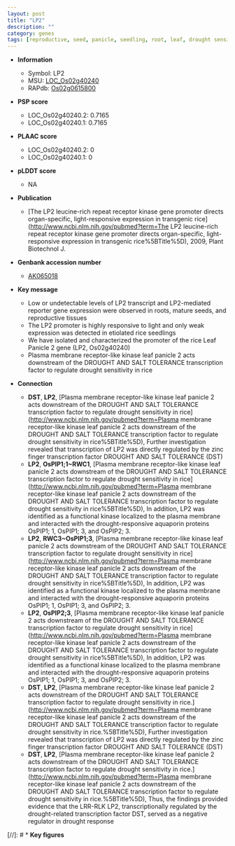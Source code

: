 ```yaml
---
layout: post
title: "LP2"
description: ""
category: genes
tags: [reproductive, seed, panicle, seedling, root, leaf, drought sensitivity, drought]
---
```


* **Information**  
    + Symbol: LP2  
    + MSU: [LOC_Os02g40240](http://rice.plantbiology.msu.edu/cgi-bin/ORF_infopage.cgi?orf=LOC_Os02g40240)  
    + RAPdb: [Os02g0615800](http://rapdb.dna.affrc.go.jp/viewer/gbrowse_details/irgsp1?name=Os02g0615800)  

* **PSP score**  
    + LOC_Os02g40240.2: 0.7165 
    + LOC_Os02g40240.1: 0.7165 

* **PLAAC score**  
    + LOC_Os02g40240.2: 0 
    + LOC_Os02g40240.1: 0 

* **pLDDT score**
    + NA


* **Publication**  
    + [The LP2 leucine-rich repeat receptor kinase gene promoter directs organ-specific, light-responsive expression in transgenic rice](http://www.ncbi.nlm.nih.gov/pubmed?term=The LP2 leucine-rich repeat receptor kinase gene promoter directs organ-specific, light-responsive expression in transgenic rice%5BTitle%5D), 2009, Plant Biotechnol J.

* **Genbank accession number**  
    + [AK065018](http://www.ncbi.nlm.nih.gov/nuccore/AK065018)

* **Key message**  
    + Low or undetectable levels of LP2 transcript and LP2-mediated reporter gene expression were observed in roots, mature seeds, and reproductive tissues
    + The LP2 promoter is highly responsive to light and only weak expression was detected in etiolated rice seedlings
    + We have isolated and characterized the promoter of the rice Leaf Panicle 2 gene (LP2, Os02g40240)
    + Plasma membrane receptor-like kinase leaf panicle 2 acts downstream of the DROUGHT AND SALT TOLERANCE transcription factor to regulate drought sensitivity in rice

* **Connection**  
    + __DST__, __LP2__, [Plasma membrane receptor-like kinase leaf panicle 2 acts downstream of the DROUGHT AND SALT TOLERANCE transcription factor to regulate drought sensitivity in rice](http://www.ncbi.nlm.nih.gov/pubmed?term=Plasma membrane receptor-like kinase leaf panicle 2 acts downstream of the DROUGHT AND SALT TOLERANCE transcription factor to regulate drought sensitivity in rice%5BTitle%5D), Further investigation revealed that transcription of LP2 was directly regulated by the zinc finger transcription factor DROUGHT AND SALT TOLERANCE (DST)
    + __LP2__, __OsPIP1;1~RWC1__, [Plasma membrane receptor-like kinase leaf panicle 2 acts downstream of the DROUGHT AND SALT TOLERANCE transcription factor to regulate drought sensitivity in rice](http://www.ncbi.nlm.nih.gov/pubmed?term=Plasma membrane receptor-like kinase leaf panicle 2 acts downstream of the DROUGHT AND SALT TOLERANCE transcription factor to regulate drought sensitivity in rice%5BTitle%5D), In addition, LP2 was identified as a functional kinase localized to the plasma membrane and interacted with the drought-responsive aquaporin proteins OsPIP1; 1, OsPIP1; 3, and OsPIP2; 3.
    + __LP2__, __RWC3~OsPIP1;3__, [Plasma membrane receptor-like kinase leaf panicle 2 acts downstream of the DROUGHT AND SALT TOLERANCE transcription factor to regulate drought sensitivity in rice](http://www.ncbi.nlm.nih.gov/pubmed?term=Plasma membrane receptor-like kinase leaf panicle 2 acts downstream of the DROUGHT AND SALT TOLERANCE transcription factor to regulate drought sensitivity in rice%5BTitle%5D), In addition, LP2 was identified as a functional kinase localized to the plasma membrane and interacted with the drought-responsive aquaporin proteins OsPIP1; 1, OsPIP1; 3, and OsPIP2; 3.
    + __LP2__, __OsPIP2;3__, [Plasma membrane receptor-like kinase leaf panicle 2 acts downstream of the DROUGHT AND SALT TOLERANCE transcription factor to regulate drought sensitivity in rice](http://www.ncbi.nlm.nih.gov/pubmed?term=Plasma membrane receptor-like kinase leaf panicle 2 acts downstream of the DROUGHT AND SALT TOLERANCE transcription factor to regulate drought sensitivity in rice%5BTitle%5D), In addition, LP2 was identified as a functional kinase localized to the plasma membrane and interacted with the drought-responsive aquaporin proteins OsPIP1; 1, OsPIP1; 3, and OsPIP2; 3.
    + __DST__, __LP2__, [Plasma membrane receptor-like kinase leaf panicle 2 acts downstream of the DROUGHT AND SALT TOLERANCE transcription factor to regulate drought sensitivity in rice.](http://www.ncbi.nlm.nih.gov/pubmed?term=Plasma membrane receptor-like kinase leaf panicle 2 acts downstream of the DROUGHT AND SALT TOLERANCE transcription factor to regulate drought sensitivity in rice.%5BTitle%5D), Further investigation revealed that transcription of LP2 was directly regulated by the zinc finger transcription factor DROUGHT AND SALT TOLERANCE (DST)
    + __DST__, __LP2__, [Plasma membrane receptor-like kinase leaf panicle 2 acts downstream of the DROUGHT AND SALT TOLERANCE transcription factor to regulate drought sensitivity in rice.](http://www.ncbi.nlm.nih.gov/pubmed?term=Plasma membrane receptor-like kinase leaf panicle 2 acts downstream of the DROUGHT AND SALT TOLERANCE transcription factor to regulate drought sensitivity in rice.%5BTitle%5D), Thus, the findings provided evidence that the LRR-RLK LP2, transcriptionally regulated by the drought-related transcription factor DST, served as a negative regulator in drought response

[//]: # * **Key figures**  


